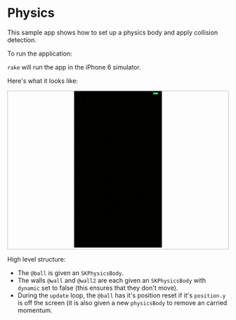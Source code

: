 # Physics

This sample app shows how to set up a physics body and apply collision
detection.

To run the application:

`rake` will run the app in the iPhone 6 simulator.

Here's what it looks like:

<p align="center" style="border: solid 1px silver;">
  <img src="physics.gif" width="200px" />
</p>

High level structure:

- The `@ball` is given an `SKPhysicsBody`.
- The walls `@wall` and `@wall2` are each given an `SKPhysicsBody`
  with `dynamic` set to false (this ensures that they don't move).
- During the `update` loop, the `@ball` has it's position reset if
  it's `position.y` is off the screen (it is also given a new
  `physicsBody` to remove an carried momentum.
